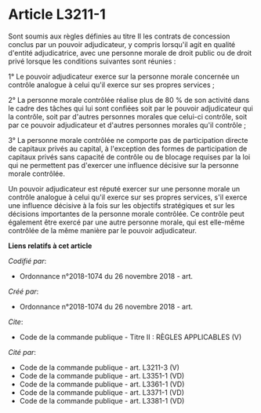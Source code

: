 # Article L3211-1

Sont soumis aux règles définies au titre II les contrats de concession conclus par un pouvoir adjudicateur, y compris
lorsqu'il agit en qualité d'entité adjudicatrice, avec une personne morale de droit public ou de droit privé lorsque les
conditions suivantes sont réunies : 

1° Le pouvoir adjudicateur exerce sur la personne morale concernée un contrôle analogue à celui qu'il exerce sur ses propres
services ; 

2° La personne morale contrôlée réalise plus de 80 % de son activité dans le cadre des tâches qui lui sont confiées soit par
le pouvoir adjudicateur qui la contrôle, soit par d'autres personnes morales que celui-ci contrôle, soit par ce pouvoir
adjudicateur et d'autres personnes morales qu'il contrôle ; 

3° La personne morale contrôlée ne comporte pas de participation directe de capitaux privés au capital, à l'exception des
formes de participation de capitaux privés sans capacité de contrôle ou de blocage requises par la loi qui ne permettent pas
d'exercer une influence décisive sur la personne morale contrôlée. 

Un pouvoir adjudicateur est réputé exercer sur une personne morale un contrôle analogue à celui qu'il exerce sur ses propres
services, s'il exerce une influence décisive à la fois sur les objectifs stratégiques et sur les décisions importantes de la
personne morale contrôlée. Ce contrôle peut également être exercé par une autre personne morale, qui est elle-même contrôlée
de la même manière par le pouvoir adjudicateur.

**Liens relatifs à cet article**

_Codifié par_:

  - Ordonnance n°2018-1074 du 26 novembre 2018 - art.

_Créé par_:

  - Ordonnance n°2018-1074 du 26 novembre 2018 - art.

_Cite_:

  - Code de la commande publique -  Titre II : RÈGLES APPLICABLES (V)

_Cité par_:

  - Code de la commande publique - art. L3211-3 (V)
  - Code de la commande publique - art. L3351-1 (VD)
  - Code de la commande publique - art. L3361-1 (VD)
  - Code de la commande publique - art. L3371-1 (VD)
  - Code de la commande publique - art. L3381-1 (VD)
